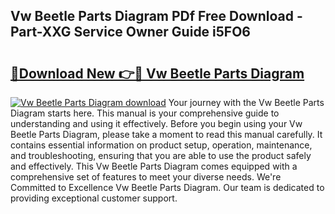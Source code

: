 ## Vw Beetle Parts Diagram PDf Free Download - Part-XXG Service Owner Guide i5FO6

# <h2><a href="http://dfhlimx.blite.top/?on=Vw+Beetle+Parts+Diagram">🔗Download New 👉🔴 Vw Beetle Parts Diagram</a></h2>

[![Vw Beetle Parts Diagram download](https://i.imgur.com/lujVjoI.png)](http://dfhlimx.blite.top/?on=Vw+Beetle+Parts+Diagram)
Your journey with the Vw Beetle Parts Diagram starts here. This manual is your comprehensive guide to understanding and using it effectively. Before you begin using your Vw Beetle Parts Diagram, please take a moment to read this manual carefully. It contains essential information on product setup, operation, maintenance, and troubleshooting, ensuring that you are able to use the product safely and effectively. This Vw Beetle Parts Diagram comes equipped with a comprehensive set of features to meet your diverse needs. We're Committed to Excellence Vw Beetle Parts Diagram. Our team is dedicated to providing exceptional customer support.
